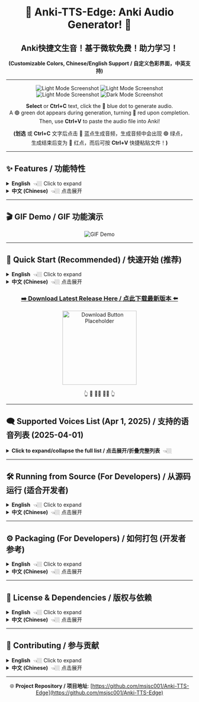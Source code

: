 <div align="center">

# 🎵 Anki-TTS-Edge: Anki Audio Generator! 🎵
## Anki快捷文生音！基于微软免费！助力学习！
**(Customizable Colors, Chinese/English Support / 自定义色彩界面，中英支持)**

</div>

---


<p align="center">
  <img src="https://github.com/user-attachments/assets/d0a3d252-7240-4739-9854-77f16cc2d257" alt="Light Mode Screenshot">
  
  <img src="https://github.com/user-attachments/assets/1971ed73-c1b8-4784-b3d0-e1ad892b5004" alt="Light Mode Screenshot">

  <img src="https://github.com/user-attachments/assets/2668f79b-4e89-4e45-a476-c04b9afae4bb" alt="Light Mode Screenshot">

  <img src="https://github.com/user-attachments/assets/1c6f22a7-5d29-4770-9050-de1c65129f39" alt="Dark Mode Screenshot">
</p>

<div align="center">

**Select** or **Ctrl+C** text, click the 🔵 blue dot to generate audio.<br>A 🟢 green dot appears during generation, turning 🔴 red upon completion.<br>Then, use **Ctrl+V** to paste the audio file into Anki!

**(划选** 或 **Ctrl+C** 文字后点击 🔵 蓝点生成音频，生成音频中会出现 🟢 绿点，<br>生成结束后变为 🔴 红点，而后可按 **Ctrl+V** 快捷粘贴文件！**)**

</div>

---

## ✨ Features / 功能特性

<details>
<summary><strong>English</strong>  👈🏼 Click to expand</summary>

An Anki audio generation tool based on [Edge-TTS](https://github.com/rany2/edge-tts), providing a free and fast way to add high-quality Microsoft Edge voices to your Anki flashcards.

*   **One-Click Generation**: Quickly generate `.mp3` audio files for selected text in your Anki cards using the main interface.
*   **Quick Actions**:
    *   Copy text (Ctrl+C).
    *   Alternatively, select text with your mouse (if enabled in settings).
    *   Click the floating 🔵 blue button that appears near your cursor.
    *   Wait for the 🟢 green processing indicator to disappear.
    *   A 🔴 red confirmation dot appears briefly.
    *   Audio file is automatically copied to your clipboard.
    *   Paste (Ctrl+V) directly into your Anki field!
*   **Multiple Voices**: Supports various languages and voice roles provided by Microsoft Edge TTS.
*   **Customizable UI**: Easy-to-use graphical interface with theme and color customization.
*   **Language Support**: Interface available in English and Chinese (中文).
*   **Auto Cleanup**: Automatically manages the number of cached audio files.

</details>

<details>
<summary><strong>中文 (Chinese)</strong>  👈🏼 点击展开</summary>

基于 [Edge-TTS](https://github.com/rany2/edge-tts) 的 Anki 音频生成工具，免费、快速地为你的 Anki 学习卡片添加高质量的微软 Edge 语音。

*   **一键生成**：通过界面输入框快速为文本生成 `.mp3` 音频文件。
*   **快捷操作**：
    *   复制文本 (Ctrl+C)。
    *   或者，用鼠标划选文本（需在设置中开启）。
    *   点击鼠标附近浮现的 🔵 蓝色按钮。
    *   等待 🟢 绿色处理提示消失。
    *   短暂出现 🔴 红色确认提示。
    *   音频文件已自动复制到剪贴板。
    *   直接在 Anki 字段中粘贴 (Ctrl+V)！
*   **多种语音**：支持微软 Edge TTS 提供的多种语言和语音角色选择。
*   **自定义界面**：提供易于使用的图形用户界面 (GUI)，支持主题和主颜色自定义。
*   **语言支持**：界面支持英文和中文。
*   **自动清理**：自动管理缓存的音频文件数量。

</details>

---

## 🎬 GIF Demo / GIF 功能演示

<p align="center">
  <img src="https://github.com/user-attachments/assets/bf232f6c-9e19-418c-a943-2dc3dfd3ea7b" alt="GIF Demo">
</p>

---

## 🚀 Quick Start (Recommended) / 快速开始 (推荐)

<details>
<summary><strong>English</strong>  👈🏼 Click to expand</summary>

If you prefer not to set up a Python environment, you can download the pre-packaged Windows executable (`.exe`):

1.  **Go to the Releases Page**: Visit the project's [GitHub Releases](https://github.com/msjsc001/Anki-TTS-Edge/releases) page.
2.  **Download the Latest Version**: Find the newest release and download the `.zip` archive (e.g., `Anki-TTS-Edge_vX.X.X.zip`).
3.  **Extract and Run**: Extract the contents of the zip file to any location you prefer. Double-click `Anki-TTS-Edge.exe` to run the application! 🎉

</details>

<details>
<summary><strong>中文 (Chinese)</strong>  👈🏼 点击展开</summary>

如果你不想配置 Python 环境，可以直接下载我们为你打包好的 Windows 可执行文件 (`.exe`)：

1.  **前往 Releases 页面**：访问项目的 [GitHub Releases](https://github.com/msjsc001/Anki-TTS-Edge/releases) 页面。
2.  **下载最新版本**：找到最新的版本，下载 `.zip` 压缩包 (例如 `Anki-TTS-Edge_vX.X.X.zip`)。
3.  **解压运行**：将压缩包解压到你喜欢的任意位置，然后双击运行 `Anki-TTS-Edge.exe` 即可！ 🎉

</details>

<div align="center">

### [**➡️ Download Latest Release Here / 点此下载最新版本 ⬅️**](https://github.com/msjsc001/Anki-TTS-Edge/releases)

<p align="center">
<img src="https://github.com/user-attachments/assets/f860a117-1b18-467d-9040-9cb0f78c065d" alt="Download Button Placeholder" width="200">
</p>

👆 🙋 🙋‍♂️ 🙋‍♀️ 👆

</div>

---

## 🗨️ Supported Voices List (Apr 1, 2025) / 支持的语音列表 (2025-04-01)

<details>
<summary><strong>Click to expand/collapse the full list / 点击展开/折叠完整列表</strong>  👈🏼</summary>

> **Note:** In the application's voice filter input, use the first two letters of the language code (e.g., `zh` for Chinese, `en` for English) to filter the voice lists.
>
> **注意:** 在应用的声音筛选框中，使用语言代码的前两位（例如 `zh` 代表中文，`en` 代表英文）来筛选语音列表。

*   **af-ZA（南非荷兰语 - 南非 / Afrikaans - South Africa）** <details><summary>👈🏼 点击展开</summary>
    *   `af-ZA-AdriNeural` - Female, General, Friendly, Positive（女性，通用，友好，积极）
    *   `af-ZA-WillemNeural` - Male, General, Friendly, Positive（男性，通用，友好，积极）
    </details>

*   **am-ET（阿姆哈拉语 - 埃塞俄比亚 / Amharic - Ethiopia）** <details><summary>👈🏼 点击展开</summary>
    *   `am-ET-AmehaNeural` - Male, General, Friendly, Positive（男性，通用，友好，积极）
    *   `am-ET-MekdesNeural` - Female, General, Friendly, Positive（女性，通用，友好，积极）
    </details>

*   **ar（阿拉伯语 / Arabic - Multiple Regions）** <details><summary>👈🏼 点击展开</summary>
    *   **ar-AE（阿联酋 / UAE）**: FatimaNeural (F), HamdanNeural (M)
    *   **ar-BH（巴林 / Bahrain）**: AliNeural (M), LailaNeural (F)
    *   **ar-DZ（阿尔及利亚 / Algeria）**: AminaNeural (F), IsmaelNeural (M)
    *   **ar-EG（埃及 / Egypt）**: SalmaNeural (F), ShakirNeural (M)
    *   **ar-IQ（伊拉克 / Iraq）**: BasselNeural (M), RanaNeural (F)
    *   **ar-JO（约旦 / Jordan）**: SanaNeural (F), TaimNeural (M)
    *   **ar-KW（科威特 / Kuwait）**: FahedNeural (M), NouraNeural (F)
    *   **ar-LB（黎巴嫩 / Lebanon）**: LaylaNeural (F), RamiNeural (M)
    *   **ar-LY（利比亚 / Libya）**: ImanNeural (F), OmarNeural (M)
    *   **ar-MA（摩洛哥 / Morocco）**: JamalNeural (M), MounaNeural (F)
    *   **ar-OM（阿曼 / Oman）**: AbdullahNeural (M), AyshaNeural (F)
    *   **ar-QA（卡塔尔 / Qatar）**: AmalNeural (F), MoazNeural (M)
    *   **ar-SA（沙特阿拉伯 / Saudi Arabia）**: HamedNeural (M), ZariyahNeural (F)
    *   **ar-SY（叙利亚 / Syria）**: AmanyNeural (F), LaithNeural (M)
    *   **ar-TN（突尼斯 / Tunisia）**: HediNeural (M), ReemNeural (F)
    *   **ar-YE（也门 / Yemen）**: MaryamNeural (F), SalehNeural (M)
    </details>

*   **az-AZ（阿塞拜疆语 - 阿塞拜疆 / Azerbaijani - Azerbaijan）** <details><summary>👈🏼 点击展开</summary>
    *   `az-AZ-BabekNeural` - Male, General, Friendly, Positive（男性，通用，友好，积极）
    *   `az-AZ-BanuNeural` - Female, General, Friendly, Positive（女性，通用，友好，积极）
    </details>

*   **bg-BG（保加利亚语 - 保加利亚 / Bulgarian - Bulgaria）** <details><summary>👈🏼 点击展开</summary>
    *   `bg-BG-BorislavNeural` - Male, General, Friendly, Positive（男性，通用，友好，积极）
    *   `bg-BG-KalinaNeural` - Female, General, Friendly, Positive（女性，通用，友好，积极）
    </details>

*   **bn（孟加拉语 / Bengali - Multiple Regions）** <details><summary>👈🏼 点击展开</summary>
    *   **bn-BD（孟加拉国 / Bangladesh）**: NabanitaNeural (F), PradeepNeural (M)
    *   **bn-IN（印度 / India）**: BashkarNeural (M), TanishaaNeural (F)
    </details>

*   **bs-BA（波斯尼亚语 - 波黑 / Bosnian - Bosnia and Herzegovina）** <details><summary>👈🏼 点击展开</summary>
    *   `bs-BA-GoranNeural` - Male, General, Friendly, Positive（男性，通用，友好，积极）
    *   `bs-BA-VesnaNeural` - Female, General, Friendly, Positive（女性，通用，友好，积极）
    </details>

*   **ca-ES（加泰罗尼亚语 - 西班牙 / Catalan - Spain）** <details><summary>👈🏼 点击展开</summary>
    *   `ca-ES-EnricNeural` - Male, General, Friendly, Positive（男性，通用，友好，积极）
    *   `ca-ES-JoanaNeural` - Female, General, Friendly, Positive（女性，通用，友好，积极）
    </details>

*   **cs-CZ（捷克语 - 捷克 / Czech - Czech Republic）** <details><summary>👈🏼 点击展开</summary>
    *   `cs-CZ-AntoninNeural` - Male, General, Friendly, Positive（男性，通用，友好，积极）
    *   `cs-CZ-VlastaNeural` - Female, General, Friendly, Positive（女性，通用，友好，积极）
    </details>

*   **cy-GB（威尔士语 - 英国 / Welsh - United Kingdom）** <details><summary>👈🏼 点击展开</summary>
    *   `cy-GB-AledNeural` - Male, General, Friendly, Positive（男性，通用，友好，积极）
    *   `cy-GB-NiaNeural` - Female, General, Friendly, Positive（女性，通用，友好，积极）
    </details>

*   **da-DK（丹麦语 - 丹麦 / Danish - Denmark）** <details><summary>👈🏼 点击展开</summary>
    *   `da-DK-ChristelNeural` - Female, General, Friendly, Positive（女性，通用，友好，积极）
    *   `da-DK-JeppeNeural` - Male, General, Friendly, Positive（男性，通用，友好，积极）
    </details>

*   **de（德语 / German - Multiple Regions）** <details><summary>👈🏼 点击展开</summary>
    *   **de-AT（奥地利 / Austria）**: IngridNeural (F), JonasNeural (M)
    *   **de-CH（瑞士 / Switzerland）**: JanNeural (M), LeniNeural (F)
    *   **de-DE（德国 / Germany）**: AmalaNeural (F), ConradNeural (M), FlorianMultilingualNeural (M, Multi), KatjaNeural (F), KillianNeural (M), SeraphinaMultilingualNeural (F, Multi)
    </details>

*   **el-GR（希腊语 - 希腊 / Greek - Greece）** <details><summary>👈🏼 点击展开</summary>
    *   `el-GR-AthinaNeural` - Female, General, Friendly, Positive（女性，通用，友好，积极）
    *   `el-GR-NestorasNeural` - Male, General, Friendly, Positive（男性，通用，友好，积极）
    </details>

*   **en（英语 / English - Multiple Regions）** <details><summary>👈🏼 点击展开</summary>
    *   **en-AU（澳大利亚 / Australia）**: NatashaNeural (F), WilliamNeural (M)
    *   **en-CA（加拿大 / Canada）**: ClaraNeural (F), LiamNeural (M)
    *   **en-GB（英国 / UK）**: LibbyNeural (F), MaisieNeural (F), RyanNeural (M), SoniaNeural (F), ThomasNeural (M)
    *   **en-HK（香港 / Hong Kong）**: SamNeural (M), YanNeural (F)
    *   **en-IE（爱尔兰 / Ireland）**: ConnorNeural (M), EmilyNeural (F)
    *   **en-IN（印度 / India）**: NeerjaExpressiveNeural (F, Expressive), NeerjaNeural (F), PrabhatNeural (M)
    *   **en-KE（肯尼亚 / Kenya）**: AsiliaNeural (F), ChilembaNeural (M)
    *   **en-NG（尼日利亚 / Nigeria）**: AbeoNeural (M), EzinneNeural (F)
    *   **en-NZ（新西兰 / New Zealand）**: MitchellNeural (M), MollyNeural (F)
    *   **en-PH（菲律宾 / Philippines）**: JamesNeural (M), RosaNeural (F)
    *   **en-SG（新加坡 / Singapore）**: LunaNeural (F), WayneNeural (M)
    *   **en-TZ（坦桑尼亚 / Tanzania）**: ElimuNeural (M), ImaniNeural (F)
    *   **en-US（美国 / USA）**: AnaNeural (F, Cartoon/Cute), AndrewMultilingualNeural (M, Multi/Copilot), AndrewNeural (M, Copilot), AriaNeural (F, News), AvaMultilingualNeural (F, Multi/Copilot), AvaNeural (F, Copilot), BrianMultilingualNeural (M, Multi/Copilot), BrianNeural (M, Copilot), ChristopherNeural (M, News), EmmaMultilingualNeural (F, Multi/Copilot), EmmaNeural (F, Copilot), EricNeural (M, News), GuyNeural (M, News), JennyNeural (F, Friendly), MichelleNeural (F, News), RogerNeural (M, News), SteffanNeural (M, News)
    *   **en-ZA（南非 / South Africa）**: LeahNeural (F), LukeNeural (M)
    </details>

*   **es（西班牙语 / Spanish - Multiple Regions）** <details><summary>👈🏼 点击展开</summary>
    *   **es-AR（阿根廷 / Argentina）**: ElenaNeural (F), TomasNeural (M)
    *   **es-BO（玻利维亚 / Bolivia）**: MarceloNeural (M), SofiaNeural (F)
    *   **es-CL（智利 / Chile）**: CatalinaNeural (F), LorenzoNeural (M)
    *   **es-CO（哥伦比亚 / Colombia）**: GonzaloNeural (M), SalomeNeural (F)
    *   **es-CR（哥斯达黎加 / Costa Rica）**: JuanNeural (M), MariaNeural (F)
    *   **es-CU（古巴 / Cuba）**: BelkysNeural (F), ManuelNeural (M)
    *   **es-DO（多米尼加 / Dominican Rep.）**: EmilioNeural (M), RamonaNeural (F)
    *   **es-EC（厄瓜多尔 / Ecuador）**: AndreaNeural (F), LuisNeural (M)
    *   **es-ES（西班牙 / Spain）**: AlvaroNeural (M), ElviraNeural (F), XimenaNeural (F)
    *   **es-GQ（赤道几内亚 / Equatorial Guinea）**: JavierNeural (M), TeresaNeural (F)
    *   **es-GT（危地马拉 / Guatemala）**: AndresNeural (M), MartaNeural (F)
    *   **es-HN（洪都拉斯 / Honduras）**: CarlosNeural (M), KarlaNeural (F)
    *   **es-MX（墨西哥 / Mexico）**: DaliaNeural (F), JorgeNeural (M)
    *   **es-NI（尼加拉瓜 / Nicaragua）**: FedericoNeural (M), YolandaNeural (F)
    *   **es-PA（巴拿马 / Panama）**: MargaritaNeural (F), RobertoNeural (M)
    *   **es-PE（秘鲁 / Peru）**: AlexNeural (M), CamilaNeural (F)
    *   **es-PR（波多黎各 / Puerto Rico）**: KarinaNeural (F), VictorNeural (M)
    *   **es-PY（巴拉圭 / Paraguay）**: MarioNeural (M), TaniaNeural (F)
    *   **es-SV（萨尔瓦多 / El Salvador）**: LorenaNeural (F), RodrigoNeural (M)
    *   **es-US（美国 / USA）**: AlonsoNeural (M), PalomaNeural (F)
    *   **es-UY（乌拉圭 / Uruguay）**: MateoNeural (M), ValentinaNeural (F)
    *   **es-VE（委内瑞拉 / Venezuela）**: PaolaNeural (F), SebastianNeural (M)
    </details>

*   **et-EE（爱沙尼亚语 - 爱沙尼亚 / Estonian - Estonia）** <details><summary>👈🏼 点击展开</summary>
    *   `et-EE-AnuNeural` - Female, General, Friendly, Positive（女性，通用，友好，积极）
    *   `et-EE-KertNeural` - Male, General, Friendly, Positive（男性，通用，友好，积极）
    </details>

*   **fa-IR（波斯语 - 伊朗 / Persian - Iran）** <details><summary>👈🏼 点击展开</summary>
    *   `fa-IR-DilaraNeural` - Female, General, Friendly, Positive（女性，通用，友好，积极）
    *   `fa-IR-FaridNeural` - Male, General, Friendly, Positive（男性，通用，友好，积极）
    </details>

*   **fi-FI（芬兰语 - 芬兰 / Finnish - Finland）** <details><summary>👈🏼 点击展开</summary>
    *   `fi-FI-HarriNeural` - Male, General, Friendly, Positive（男性，通用，友好，积极）
    *   `fi-FI-NooraNeural` - Female, General, Friendly, Positive（女性，通用，友好，积极）
    </details>

*   **fil-PH（菲律宾语 - 菲律宾 / Filipino - Philippines）** <details><summary>👈🏼 点击展开</summary>
    *   `fil-PH-AngeloNeural` - Male, General, Friendly, Positive（男性，通用，友好，积极）
    *   `fil-PH-BlessicaNeural` - Female, General, Friendly, Positive（女性，通用，友好，积极）
    </details>

*   **fr（法语 / French - Multiple Regions）** <details><summary>👈🏼 点击展开</summary>
    *   **fr-BE（比利时 / Belgium）**: CharlineNeural (F), GerardNeural (M)
    *   **fr-CA（加拿大 / Canada）**: AntoineNeural (M), JeanNeural (M), SylvieNeural (F), ThierryNeural (M)
    *   **fr-CH（瑞士 / Switzerland）**: ArianeNeural (F), FabriceNeural (M)
    *   **fr-FR（法国 / France）**: DeniseNeural (F), EloiseNeural (F), HenriNeural (M), RemyMultilingualNeural (M, Multi), VivienneMultilingualNeural (F, Multi)
    </details>

*   **ga-IE（爱尔兰语 - 爱尔兰 / Irish - Ireland）** <details><summary>👈🏼 点击展开</summary>
    *   `ga-IE-ColmNeural` - Male, General, Friendly, Positive（男性，通用，友好，积极）
    *   `ga-IE-OrlaNeural` - Female, General, Friendly, Positive（女性，通用，友好，积极）
    </details>

*   **gl-ES（加利西亚语 - 西班牙 / Galician - Spain）** <details><summary>👈🏼 点击展开</summary>
    *   `gl-ES-RoiNeural` - Male, General, Friendly, Positive（男性，通用，友好，积极）
    *   `gl-ES-SabelaNeural` - Female, General, Friendly, Positive（女性，通用，友好，积极）
    </details>

*   **gu-IN（古吉拉特语 - 印度 / Gujarati - India）** <details><summary>👈🏼 点击展开</summary>
    *   `gu-IN-DhwaniNeural` - Female, General, Friendly, Positive（女性，通用，友好，积极）
    *   `gu-IN-NiranjanNeural` - Male, General, Friendly, Positive（男性，通用，友好，积极）
    </details>

*   **he-IL（希伯来语 - 以色列 / Hebrew - Israel）** <details><summary>👈🏼 点击展开</summary>
    *   `he-IL-AvriNeural` - Male, General, Friendly, Positive（男性，通用，友好，积极）
    *   `he-IL-HilaNeural` - Female, General, Friendly, Positive（女性，通用，友好，积极）
    </details>

*   **hi-IN（印地语 - 印度 / Hindi - India）** <details><summary>👈🏼 点击展开</summary>
    *   `hi-IN-MadhurNeural` - Male, General, Friendly, Positive（男性，通用，友好，积极）
    *   `hi-IN-SwaraNeural` - Female, General, Friendly, Positive（女性，通用，友好，积极）
    </details>

*   **hr-HR（克罗地亚语 - 克罗地亚 / Croatian - Croatia）** <details><summary>👈🏼 点击展开</summary>
    *   `hr-HR-GabrijelaNeural` - Female, General, Friendly, Positive（女性，通用，友好，积极）
    *   `hr-HR-SreckoNeural` - Male, General, Friendly, Positive（男性，通用，友好，积极）
    </details>

*   **hu-HU（匈牙利语 - 匈牙利 / Hungarian - Hungary）** <details><summary>👈🏼 点击展开</summary>
    *   `hu-HU-NoemiNeural` - Female, General, Friendly, Positive（女性，通用，友好，积极）
    *   `hu-HU-TamasNeural` - Male, General, Friendly, Positive（男性，通用，友好，积极）
    </details>

*   **id-ID（印尼语 - 印尼 / Indonesian - Indonesia）** <details><summary>👈🏼 点击展开</summary>
    *   `id-ID-ArdiNeural` - Male, General, Friendly, Positive（男性，通用，友好，积极）
    *   `id-ID-GadisNeural` - Female, General, Friendly, Positive（女性，通用，友好，积极）
    </details>

*   **is-IS（冰岛语 - 冰岛 / Icelandic - Iceland）** <details><summary>👈🏼 点击展开</summary>
    *   `is-IS-GudrunNeural` - Female, General, Friendly, Positive（女性，通用，友好，积极）
    *   `is-IS-GunnarNeural` - Male, General, Friendly, Positive（男性，通用，友好，积极）
    </details>

*   **it-IT（意大利语 - 意大利 / Italian - Italy）** <details><summary>👈🏼 点击展开</summary>
    *   `it-IT-DiegoNeural` - Male, General, Friendly, Positive（男性，通用，友好，积极）
    *   `it-IT-ElsaNeural` - Female, General, Friendly, Positive（女性，通用，友好，积极）
    *   `it-IT-GiuseppeMultilingualNeural` - Male, General, Friendly, Positive（男性，通用，友好，积极，多语言）
    *   `it-IT-IsabellaNeural` - Female, General, Friendly, Positive（女性，通用，友好，积极）
    </details>

*   **iu（因纽特语 - 加拿大 / Inuktitut - Canada）** <details><summary>👈🏼 点击展开</summary>
    *   **iu-Cans-CA（加拿大音节 / Cans）**: SiqiniqNeural (F), TaqqiqNeural (M)
    *   **iu-Latn-CA（拉丁字母 / Latn）**: SiqiniqNeural (F), TaqqiqNeural (M)
    </details>

*   **ja-JP（日语 - 日本 / Japanese - Japan）** <details><summary>👈🏼 点击展开</summary>
    *   `ja-JP-KeitaNeural` - Male, General, Friendly, Positive（男性，通用，友好，积极）
    *   `ja-JP-NanamiNeural` - Female, General, Friendly, Positive（女性，通用，友好，积极）
    </details>

*   **jv-ID（爪哇语 - 印尼 / Javanese - Indonesia）** <details><summary>👈🏼 点击展开</summary>
    *   `jv-ID-DimasNeural` - Male, General, Friendly, Positive（男性，通用，友好，积极）
    *   `jv-ID-SitiNeural` - Female, General, Friendly, Positive（女性，通用，友好，积极）
    </details>

*   **ka-GE（格鲁吉亚语 - 格鲁吉亚 / Georgian - Georgia）** <details><summary>👈🏼 点击展开</summary>
    *   `ka-GE-EkaNeural` - Female, General, Friendly, Positive（女性，通用，友好，积极）
    *   `ka-GE-GiorgiNeural` - Male, General, Friendly, Positive（男性，通用，友好，积极）
    </details>

*   **kk-KZ（哈萨克语 - 哈萨克斯坦 / Kazakh - Kazakhstan）** <details><summary>👈🏼 点击展开</summary>
    *   `kk-KZ-AigulNeural` - Female, General, Friendly, Positive（女性，通用，友好，积极）
    *   `kk-KZ-DauletNeural` - Male, General, Friendly, Positive（男性，通用，友好，积极）
    </details>

*   **km-KH（高棉语 - 柬埔寨 / Khmer - Cambodia）** <details><summary>👈🏼 点击展开</summary>
    *   `km-KH-PisethNeural` - Male, General, Friendly, Positive（男性，通用，友好，积极）
    *   `km-KH-SreymomNeural` - Female, General, Friendly, Positive（女性，通用，友好，积极）
    </details>

*   **kn-IN（卡纳达语 - 印度 / Kannada - India）** <details><summary>👈🏼 点击展开</summary>
    *   `kn-IN-GaganNeural` - Male, General, Friendly, Positive（男性，通用，友好，积极）
    *   `kn-IN-SapnaNeural` - Female, General, Friendly, Positive（女性，通用，友好，积极）
    </details>

*   **ko-KR（韩语 - 韩国 / Korean - South Korea）** <details><summary>👈🏼 点击展开</summary>
    *   `ko-KR-HyunsuMultilingualNeural` - Male, General, Friendly, Positive（男性，通用，友好，积极，多语言）
    *   `ko-KR-InJoonNeural` - Male, General, Friendly, Positive（男性，通用，友好，积极）
    *   `ko-KR-SunHiNeural` - Female, General, Friendly, Positive（女性，通用，友好，积极）
    </details>

*   **lo-LA（老挝语 - 老挝 / Lao - Laos）** <details><summary>👈🏼 点击展开</summary>
    *   `lo-LA-ChanthavongNeural` - Male, General, Friendly, Positive（男性，通用，友好，积极）
    *   `lo-LA-KeomanyNeural` - Female, General, Friendly, Positive（女性，通用，友好，积极）
    </details>

*   **lt-LT（立陶宛语 - 立陶宛 / Lithuanian - Lithuania）** <details><summary>👈🏼 点击展开</summary>
    *   `lt-LT-LeonasNeural` - Male, General, Friendly, Positive（男性，通用，友好，积极）
    *   `lt-LT-OnaNeural` - Female, General, Friendly, Positive（女性，通用，友好，积极）
    </details>

*   **lv-LV（拉脱维亚语 - 拉脱维亚 / Latvian - Latvia）** <details><summary>👈🏼 点击展开</summary>
    *   `lv-LV-EveritaNeural` - Female, General, Friendly, Positive（女性，通用，友好，积极）
    *   `lv-LV-NilsNeural` - Male, General, Friendly, Positive（男性，通用，友好，积极）
    </details>

*   **mk-MK（马其顿语 - 北马其顿 / Macedonian - North Macedonia）** <details><summary>👈🏼 点击展开</summary>
    *   `mk-MK-AleksandarNeural` - Male, General, Friendly, Positive（男性，通用，友好，积极）
    *   `mk-MK-MarijaNeural` - Female, General, Friendly, Positive（女性，通用，友好，积极）
    </details>

*   **ml-IN（马拉雅拉姆语 - 印度 / Malayalam - India）** <details><summary>👈🏼 点击展开</summary>
    *   `ml-IN-MidhunNeural` - Male, General, Friendly, Positive（男性，通用，友好，积极）
    *   `ml-IN-SobhanaNeural` - Female, General, Friendly, Positive（女性，通用，友好，积极）
    </details>

*   **mn-MN（蒙古语 - 蒙古 / Mongolian - Mongolia）** <details><summary>👈🏼 点击展开</summary>
    *   `mn-MN-BataaNeural` - Male, General, Friendly, Positive（男性，通用，友好，积极）
    *   `mn-MN-YesuiNeural` - Female, General, Friendly, Positive（女性，通用，友好，积极）
    </details>

*   **mr-IN（马拉地语 - 印度 / Marathi - India）** <details><summary>👈🏼 点击展开</summary>
    *   `mr-IN-AarohiNeural` - Female, General, Friendly, Positive（女性，通用，友好，积极）
    *   `mr-IN-ManoharNeural` - Male, General, Friendly, Positive（男性，通用，友好，积极）
    </details>

*   **ms-MY（马来语 - 马来西亚 / Malay - Malaysia）** <details><summary>👈🏼 点击展开</summary>
    *   `ms-MY-OsmanNeural` - Male, General, Friendly, Positive（男性，通用，友好，积极）
    *   `ms-MY-YasminNeural` - Female, General, Friendly, Positive（女性，通用，友好，积极）
    </details>

*   **mt-MT（马耳他语 - 马耳他 / Maltese - Malta）** <details><summary>👈🏼 点击展开</summary>
    *   `mt-MT-GraceNeural` - Female, General, Friendly, Positive（女性，通用，友好，积极）
    *   `mt-MT-JosephNeural` - Male, General, Friendly, Positive（男性，通用，友好，积极）
    </details>

*   **my-MM（缅甸语 - 缅甸 / Burmese - Myanmar）** <details><summary>👈🏼 点击展开</summary>
    *   `my-MM-NilarNeural` - Female, General, Friendly, Positive（女性，通用，友好，积极）
    *   `my-MM-ThihaNeural` - Male, General, Friendly, Positive（男性，通用，友好，积极）
    </details>

*   **nb-NO（挪威语 - 挪威 / Norwegian Bokmål - Norway）** <details><summary>👈🏼 点击展开</summary>
    *   `nb-NO-FinnNeural` - Male, General, Friendly, Positive（男性，通用，友好，积极）
    *   `nb-NO-PernilleNeural` - Female, General, Friendly, Positive（女性，通用，友好，积极）
    </details>

*   **ne-NP（尼泊尔语 - 尼泊尔 / Nepali - Nepal）** <details><summary>👈🏼 点击展开</summary>
    *   `ne-NP-HemkalaNeural` - Female, General, Friendly, Positive（女性，通用，友好，积极）
    *   `ne-NP-SagarNeural` - Male, General, Friendly, Positive（男性，通用，友好，积极）
    </details>

*   **nl（荷兰语 / Dutch - Multiple Regions）** <details><summary>👈🏼 点击展开</summary>
    *   **nl-BE（比利时 / Belgium）**: ArnaudNeural (M), DenaNeural (F)
    *   **nl-NL（荷兰 / Netherlands）**: ColetteNeural (F), FennaNeural (F), MaartenNeural (M)
    </details>

*   **pl-PL（波兰语 - 波兰 / Polish - Poland）** <details><summary>👈🏼 点击展开</summary>
    *   `pl-PL-MarekNeural` - Male, General, Friendly, Positive（男性，通用，友好，积极）
    *   `pl-PL-ZofiaNeural` - Female, General, Friendly, Positive（女性，通用，友好，积极）
    </details>

*   **ps-AF（普什图语 - 阿富汗 / Pashto - Afghanistan）** <details><summary>👈🏼 点击展开</summary>
    *   `ps-AF-GulNawazNeural` - Male, General, Friendly, Positive（男性，通用，友好，积极）
    *   `ps-AF-LatifaNeural` - Female, General, Friendly, Positive（女性，通用，友好，积极）
    </details>

*   **pt（葡萄牙语 / Portuguese - Multiple Regions）** <details><summary>👈🏼 点击展开</summary>
    *   **pt-BR（巴西 / Brazil）**: AntonioNeural (M), FranciscaNeural (F), ThalitaMultilingualNeural (F, Multi)
    *   **pt-PT（葡萄牙 / Portugal）**: DuarteNeural (M), RaquelNeural (F)
    </details>

*   **ro-RO（罗马尼亚语 - 罗马尼亚 / Romanian - Romania）** <details><summary>👈🏼 点击展开</summary>
    *   `ro-RO-AlinaNeural` - Female, General, Friendly, Positive（女性，通用，友好，积极）
    *   `ro-RO-EmilNeural` - Male, General, Friendly, Positive（男性，通用，友好，积极）
    </details>

*   **ru-RU（俄语 - 俄罗斯 / Russian - Russia）** <details><summary>👈🏼 点击展开</summary>
    *   `ru-RU-DmitryNeural` - Male, General, Friendly, Positive（男性，通用，友好，积极）
    *   `ru-RU-SvetlanaNeural` - Female, General, Friendly, Positive（女性，通用，友好，积极）
    </details>

*   **si-LK（僧伽罗语 - 斯里兰卡 / Sinhala - Sri Lanka）** <details><summary>👈🏼 点击展开</summary>
    *   `si-LK-SameeraNeural` - Male, General, Friendly, Positive（男性，通用，友好，积极）
    *   `si-LK-ThiliniNeural` - Female, General, Friendly, Positive（女性，通用，友好，积极）
    </details>

*   **sk-SK（斯洛伐克语 - 斯洛伐克 / Slovak - Slovakia）** <details><summary>👈🏼 点击展开</summary>
    *   `sk-SK-LukasNeural` - Male, General, Friendly, Positive（男性，通用，友好，积极）
    *   `sk-SK-ViktoriaNeural` - Female, General, Friendly, Positive（女性，通用，友好，积极）
    </details>

*   **sl-SI（斯洛文尼亚语 - 斯洛文尼亚 / Slovenian - Slovenia）** <details><summary>👈🏼 点击展开</summary>
    *   `sl-SI-PetraNeural` - Female, General, Friendly, Positive（女性，通用，友好，积极）
    *   `sl-SI-RokNeural` - Male, General, Friendly, Positive（男性，通用，友好，积极）
    </details>

*   **so-SO（索马里语 - 索马里 / Somali - Somalia）** <details><summary>👈🏼 点击展开</summary>
    *   `so-SO-MuuseNeural` - Male, General, Friendly, Positive（男性，通用，友好，积极）
    *   `so-SO-UbaxNeural` - Female, General, Friendly, Positive（女性，通用，友好，积极）
    </details>

*   **sq-AL（阿尔巴尼亚语 - 阿尔巴尼亚 / Albanian - Albania）** <details><summary>👈🏼 点击展开</summary>
    *   `sq-AL-AnilaNeural` - Female, General, Friendly, Positive（女性，通用，友好，积极）
    *   `sq-AL-IlirNeural` - Male, General, Friendly, Positive（男性，通用，友好，积极）
    </details>

*   **sr-RS（塞尔维亚语 - 塞尔维亚 / Serbian - Serbia）** <details><summary>👈🏼 点击展开</summary>
    *   `sr-RS-NicholasNeural` - Male, General, Friendly, Positive（男性，通用，友好，积极）
    *   `sr-RS-SophieNeural` - Female, General, Friendly, Positive（女性，通用，友好，积极）
    </details>

*   **su-ID（巽他语 - 印尼 / Sundanese - Indonesia）** <details><summary>👈🏼 点击展开</summary>
    *   `su-ID-JajangNeural` - Male, General, Friendly, Positive（男性，通用，友好，积极）
    *   `su-ID-TutiNeural` - Female, General, Friendly, Positive（女性，通用，友好，积极）
    </details>

*   **sv-SE（瑞典语 - 瑞典 / Swedish - Sweden）** <details><summary>👈🏼 点击展开</summary>
    *   `sv-SE-MattiasNeural` - Male, General, Friendly, Positive（男性，通用，友好，积极）
    *   `sv-SE-SofieNeural` - Female, General, Friendly, Positive（女性，通用，友好，积极）
    </details>

*   **sw（斯瓦希里语 / Swahili - Multiple Regions）** <details><summary>👈🏼 点击展开</summary>
    *   **sw-KE（肯尼亚 / Kenya）**: RafikiNeural (M), ZuriNeural (F)
    *   **sw-TZ（坦桑尼亚 / Tanzania）**: DaudiNeural (M), RehemaNeural (F)
    </details>

*   **ta（泰米尔语 / Tamil - Multiple Regions）** <details><summary>👈🏼 点击展开</summary>
    *   **ta-IN（印度 / India）**: PallaviNeural (F), ValluvarNeural (M)
    *   **ta-LK（斯里兰卡 / Sri Lanka）**: KumarNeural (M), SaranyaNeural (F)
    *   **ta-MY（马来西亚 / Malaysia）**: KaniNeural (F), SuryaNeural (M)
    *   **ta-SG（新加坡 / Singapore）**: AnbuNeural (M), VenbaNeural (F)
    </details>

*   **te-IN（泰卢固语 - 印度 / Telugu - India）** <details><summary>👈🏼 点击展开</summary>
    *   `te-IN-MohanNeural` - Male, General, Friendly, Positive（男性，通用，友好，积极）
    *   `te-IN-ShrutiNeural` - Female, General, Friendly, Positive（女性，通用，友好，积极）
    </details>

*   **th-TH（泰语 - 泰国 / Thai - Thailand）** <details><summary>👈🏼 点击展开</summary>
    *   `th-TH-NiwatNeural` - Male, General, Friendly, Positive（男性，通用，友好，积极）
    *   `th-TH-PremwadeeNeural` - Female, General, Friendly, Positive（女性，通用，友好，积极）
    </details>

*   **tr-TR（土耳其语 - 土耳其 / Turkish - Turkey）** <details><summary>👈🏼 点击展开</summary>
    *   `tr-TR-AhmetNeural` - Male, General, Friendly, Positive（男性，通用，友好，积极）
    *   `tr-TR-EmelNeural` - Female, General, Friendly, Positive（女性，通用，友好，积极）
    </details>

*   **uk-UA（乌克兰语 - 乌克兰 / Ukrainian - Ukraine）** <details><summary>👈🏼 点击展开</summary>
    *   `uk-UA-OstapNeural` - Male, General, Friendly, Positive（男性，通用，友好，积极）
    *   `uk-UA-PolinaNeural` - Female, General, Friendly, Positive（女性，通用，友好，积极）
    </details>

*   **ur（乌尔都语 / Urdu - Multiple Regions）** <details><summary>👈🏼 点击展开</summary>
    *   **ur-IN（印度 / India）**: GulNeural (F), SalmanNeural (M)
    *   **ur-PK（巴基斯坦 / Pakistan）**: AsadNeural (M), UzmaNeural (F)
    </details>

*   **uz-UZ（乌兹别克语 - 乌兹别克斯坦 / Uzbek - Uzbekistan）** <details><summary>👈🏼 点击展开</summary>
    *   `uz-UZ-MadinaNeural` - Female, General, Friendly, Positive（女性，通用，友好，积极）
    *   `uz-UZ-SardorNeural` - Male, General, Friendly, Positive（男性，通用，友好，积极）
    </details>

*   **vi-VN（越南语 - 越南 / Vietnamese - Vietnam）** <details><summary>👈🏼 点击展开</summary>
    *   `vi-VN-HoaiMyNeural` - Female, General, Friendly, Positive（女性，通用，友好，积极）
    *   `vi-VN-NamMinhNeural` - Male, General, Friendly, Positive（男性，通用，友好，积极）
    </details>

*   **zh（中文 / Chinese - Multiple Regions & Dialects）** <details><summary>👈🏼 点击展开</summary>
    *   **zh-CN（中国大陆 / Mainland China）**: XiaoxiaoNeural (F, News/Warm), XiaoyiNeural (F, Cartoon/Lively), YunjianNeural (M, Sports/Passion), YunxiNeural (M, Novel/Sunshine), YunxiaNeural (M, Cartoon/Cute), YunyangNeural (M, News/Reliable)
    *   **zh-CN-liaoning（辽宁方言 / Liaoning Dialect）**: XiaobeiNeural (F, Dialect/Humorous)
    *   **zh-CN-shaanxi（陕西方言 / Shaanxi Dialect）**: XiaoniNeural (F, Dialect/Bright)
    *   **zh-HK（香港 / Hong Kong）**: HiuGaaiNeural (F), HiuMaanNeural (F), WanLungNeural (M)
    *   **zh-TW（台湾 / Taiwan）**: HsiaoChenNeural (F), HsiaoYuNeural (F), YunJheNeural (M)
    </details>

*   **zu-ZA（祖鲁语 - 南非 / Zulu - South Africa）** <details><summary>👈🏼 点击展开</summary>
    *   `zu-ZA-ThandoNeural` - Female, General, Friendly, Positive（女性，通用，友好，积极）
    *   `zu-ZA-ThembaNeural` - Male, General, Friendly, Positive（男性，通用，友好，积极）
    </details>

</details>

---

## 🛠️ Running from Source (For Developers) / 从源码运行 (适合开发者)

<details>
<summary><strong>English</strong>  👈🏼 Click to expand</summary>

If you're familiar with Python and want to run or modify the source code (now structured into modules):

1.  **Clone the Repository**:
    ```bash
    git clone https://github.com/msjsc001/Anki-TTS-Edge.git
    cd Anki-TTS-Edge/AnkiTTSApp_Modular 
    ```
    *(Make sure to navigate into the `AnkiTTSApp_Modular` subfolder!)*

2.  **Create and Activate Virtual Environment** (Recommended):
    ```bash
    python -m venv .venv
    # Windows
    .\.venv\Scripts\activate
    # macOS/Linux
    # source .venv/bin/activate
    ```

3.  **Install Dependencies**:
    ```bash
    pip install customtkinter edge-tts pyperclip pygame pynput pywin32
    ```
    *(It's recommended to create a `requirements.txt` file for easier installation later)*

4.  **Run the Application**:
    ```bash
    python main.py
    ```

</details>

<details>
<summary><strong>中文 (Chinese)</strong>  👈🏼 点击展开</summary>

如果你熟悉 Python 并希望自行修改或运行源码（现在已拆分为模块）：

1.  **克隆仓库**：
    ```bash
    git clone https://github.com/msjsc001/Anki-TTS-Edge.git
    cd Anki-TTS-Edge/AnkiTTSApp_Modular
    ```
    *（请确保进入 `AnkiTTSApp_Modular` 子文件夹！）*

2.  **创建并激活虚拟环境** (推荐)：
    ```bash
    python -m venv .venv
    # Windows
    .\.venv\Scripts\activate
    # macOS/Linux
    # source .venv/bin/activate
    ```

3.  **安装依赖**：
    ```bash
    pip install customtkinter edge-tts pyperclip pygame pynput pywin32
    ```
    *（建议创建一个 `requirements.txt` 文件，以便后续更方便地安装）*

4.  **运行程序**：
    ```bash
    python main.py
    ```

</details>

---

## ⚙️ Packaging (For Developers) / 如何打包 (开发者参考)

<details>
<summary><strong>English</strong>  👈🏼 Click to expand</summary>

This project uses PyInstaller for packaging. To repackage it after the code splitting:

1.  Make sure `pyinstaller` is installed (`pip install pyinstaller`).
2.  Navigate to the `AnkiTTSApp_Modular` directory containing `main.py`.
3.  **Create/Use a `.spec` file (Highly Recommended)**:
    *   **Generate:** `pyinstaller --name Anki-TTS-Edge --noconsole --onefile main.py`
    *   **Edit `Anki-TTS-Edge.spec`**: Add `translations.json` to the `datas` list in the `Analysis` section:
      ```python
      a = Analysis(
          # ...
          datas=[('translations.json', '.')], # Add this
          # ...
      )
      ```
    *   *(Consider if `customtkinter` or `pygame` need additional data files added here too, although often PyInstaller handles them.)*
4.  **Build using the `.spec` file**:
    ```bash
    pyinstaller Anki-TTS-Edge.spec
    ```
5.  The single `.exe` file will be in the `dist` directory.

</details>

<details>
<summary><strong>中文 (Chinese)</strong>  👈🏼 点击展开</summary>

本项目使用 PyInstaller 进行打包。在代码拆分后重新打包：

1.  确保已安装 `pyinstaller` (`pip install pyinstaller`)。
2.  进入包含 `main.py` 的 `AnkiTTSApp_Modular` 目录。
3.  **创建/使用 `.spec` 文件 (强烈推荐)**：
    *   **生成：** `pyinstaller --name Anki-TTS-Edge --noconsole --onefile main.py`
    *   **编辑 `Anki-TTS-Edge.spec`**：在 `Analysis` 部分的 `datas` 列表中添加 `translations.json`：
      ```python
      a = Analysis(
          # ...
          datas=[('translations.json', '.')], # 添加此行
          # ...
      )
      ```
    *   *（可以考虑 `customtkinter` 或 `pygame` 是否需要在此处添加额外的数据文件，但通常 PyInstaller 能处理好。）*
4.  **使用 `.spec` 文件构建**：
    ```bash
    pyinstaller Anki-TTS-Edge.spec
    ```
5.  最终的单个 `.exe` 文件将位于 `dist` 目录下。

</details>

---

## 📄 License & Dependencies / 版权与依赖

<details>
<summary><strong>English</strong>  👈🏼 Click to expand</summary>

*   Relies on [edge-tts](https://github.com/rany2/edge-tts) (GPL-3.0 License).
*   This project is released under the **GPL-3.0 License**. You can freely use, modify, and distribute the code, but derivative works must also be open-sourced under GPL-3.0.

</details>

<details>
<summary><strong>中文 (Chinese)</strong>  👈🏼 点击展开</summary>

*   基于 [edge-tts](https://github.com/rany2/edge-tts) (GPL-3.0 许可证)。
*   本项目采用 **GPL-3.0 许可证**。您可以自由使用、修改和分发，但衍生作品也必须使用 GPL-3.0 开源。

</details>

---

## 🤝 Contributing / 参与贡献

<details>
<summary><strong>English</strong>  👈🏼 Click to expand</summary>

Contributions via Issues or Pull Requests are welcome!

</details>

<details>
<summary><strong>中文 (Chinese)</strong>  👈🏼 点击展开</summary>

欢迎通过 Issue 或 Pull Request 参与贡献！

</details>

---

<div align="center">

🌐 **Project Repository / 项目地址**: [https://github.com/msjsc001/Anki-TTS-Edge](https://github.com/msjsc001/Anki-TTS-Edge)

</div>
